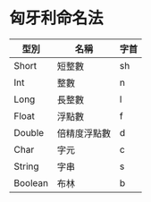 # 匈牙利命名法

| 型別 | 名稱 | 字首 |
|---|---|---|
| Short | 短整數 | sh |
| Int | 整數 | n |
| Long | 長整數 | l |
| Float | 浮點數 | f |
| Double | 倍精度浮點數 | d |
| Char | 字元 | c |
| String | 字串 | s |
| Boolean | 布林 | b |


